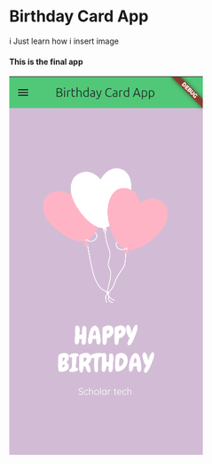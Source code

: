 # Birthday Card App

i Just learn how i insert image

#### This is the final app

![1721720968497](image/README/1721720968497.png)
